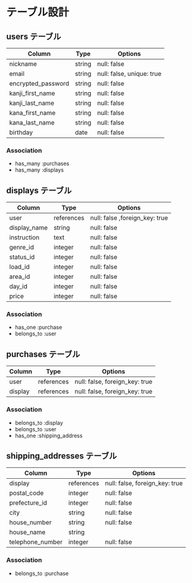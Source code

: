 # テーブル設計

## users テーブル

| Column             | Type    | Options                   |
| ------------------ | ------- | ------------------------- |
| nickname           | string  | null: false               |
| email              | string  | null: false, unique: true |
| encrypted_password | string  | null: false               |
| kanji_first_name   | string  | null: false               |
| kanji_last_name    | string  | null: false               |
| kana_first_name    | string  | null: false               |
| kana_last_name     | string  | null: false               |
| birthday           | date    | null: false               |

### Association

- has_many :purchases
- has_many :displays

## displays テーブル

| Column       | Type       | Options                       |
| ------------ | ---------- | ----------------------------- |
| user         | references | null: false ,foreign_key: true|
| display_name | string     | null: false                   |
| instruction  | text       | null: false                   |
| genre_id     | integer    | null: false                   |
| status_id    | integer    | null: false                   |
| load_id      | integer    | null: false                   |
| area_id      | integer    | null: false                   |
| day_id       | integer    | null: false                   |
| price        | integer    | null: false                   |


### Association

- has_one    :purchase
- belongs_to :user

## purchases テーブル

| Column      | Type       | Options                        |
| ----------- | ---------- | ------------------------------ |
| user        | references | null: false, foreign_key: true |
| display     | references | null: false, foreign_key: true |


### Association

- belongs_to :display
- belongs_to :user
- has_one :shipping_address

## shipping_addresses テーブル

| Column           | Type       | Options                        |
| ---------------- | ---------- | ------------------------------ |
| display          | references | null: false, foreign_key: true |
| postal_code      | integer    | null: false                    |
| prefecture_id    | integer    | null: false                    |
| city             | string     | null: false                    |
| house_number     | string     | null: false                    |
| house_name       | string     |                                |
| telephone_number | integer    | null: false                    |

### Association

- belongs_to :purchase
